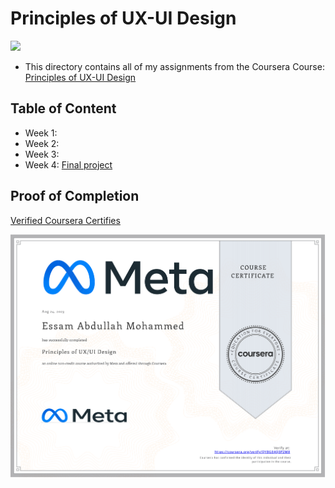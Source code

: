 # Principles of UX-UI Design

<img src="../logo.avif">

- This directory contains all of my assignments from the Coursera Course: [Principles of UX-UI Design](https://www.coursera.org/learn/principles-of-ux-ui-design/home/welcome)

## Table of Content

  - Week 1: []()
  - Week 2: []()
  - Week 3: []()
  - Week 4: [Final project]()

## Proof of Completion

<a href=""> Verified Coursera Certifies</a>

<img src="./certificate.png" alt="certificate">
